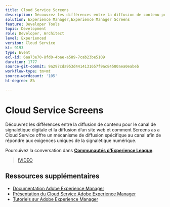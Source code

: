 ```yaml
---
title: Cloud Service Screens
description: Découvrez les différences entre la diffusion de contenu pour le canal de signalétique digitale et la diffusion d’un site web et comment Screens as a Cloud Service offre un mécanisme de diffusion spécifique au canal afin de répondre aux exigences uniques de la signalétique numérique.
solution: Experience Manager,Experience Manager Screens
feature: Developer Tools
topic: Development
role: Developer, Architect
level: Experienced
version: Cloud Service
kt: 9193
type: Event
exl-id: 6aa73e70-8fd0-4bae-a589-7cab23be5109
duration: 1777
source-git-commit: 9a297cda953d4414131657f9ac84580aea0eabeb
workflow-type: tm+mt
source-wordcount: '105'
ht-degree: 8%

---
```


# Cloud Service Screens

Découvrez les différences entre la diffusion de contenu pour le canal de signalétique digitale et la diffusion d’un site web et comment Screens as a Cloud Service offre un mécanisme de diffusion spécifique au canal afin de répondre aux exigences uniques de la signalétique numérique.

Poursuivez la conversation dans **[Communautés d’Experience League](https://adobe.ly/3umX8Be)**.

>[!VIDEO](https://video.tv.adobe.com/v/337885/?quality=12&learn=on&hidetitle=true)

## Ressources supplémentaires

- [Documentation Adobe Experience Manager](https://experienceleague.adobe.com/docs/experience-manager-cloud-service.html?lang=fr)
- [Présentation du Cloud Service Adobe Experience Manager](https://experienceleague.adobe.com/docs/experience-manager-cloud-service/overview/home.html?lang=fr)
- [Tutoriels sur Adobe Experience Manager](https://experienceleague.adobe.com/docs/experience-manager-tutorials.html?lang=fr)
